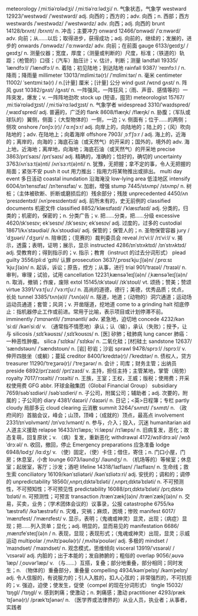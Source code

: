 meteorology /ˌmiːtiəˈrɒlədʒi/ /ˌmiːtiəˈrɑːlədʒi/ n. 气象状态，气象学
westward 12923/ˈwestwəd/ /ˈwestwərd/ adj. 向西的；西方的；adv. 向西；n. 西部；西方
westwards /ˈwestwədz/ /ˈwestwərdz/ adv. 向西；adj. 向西的
brunt 14128/brʌnt/ /brʌnt/ n. 冲击；主要冲力
onward 12466/ˈɒnwəd/ /ˈɑːnwərd/ adv. 向前；从……以后；取得进步，获得成功；adj. 向前的，继续的；发展的，进步的
onwards /ˈɒnwədz/ /ˈɑːnwərdz/ adv. 向前；在前面
gauge 6133/ɡeɪdʒ/ /ɡeɪdʒ/ n. 测量仪器；宽度，厚度；（测量或判断的）尺度，标准；（铁道的）轨距；（枪管的）口径；（汽车）胎压计；v. 估计，判断；测量
landfall 19335/ˈlændfɔːl/ /ˈlændfɔːl/ n. 着陆；初见陆地；到达陆地
rainfall 9387/ ˈreɪnfɔːl / n. 降雨；降雨量
millimeter 13013/ˈmɪlimiːtə(r)/ /ˈmɪlimiːtər/ n. 毫米
centimeter 11002/ ˈsentɪmiːtə(r) / n.[计量] 厘米；[计量] 公分
wind gust /wɪnd ɡʌst/ n. 阵风
gust 10382/ɡʌst/ /ɡʌst/ n. 一阵强风，一阵狂风；（雨、声音、感情等的）一阵突发，爆发；v. 一阵阵地劲吹
stock up (短语，囤货)
meteorologist 15767/ˌmiːtiəˈrɒlədʒɪst/ /ˌmiːtiəˈrɑːlədʒɪst/ n. 气象学者
widespread 3310/ˈwaɪdspred/ /ˌwaɪdˈspred/ adj. 普遍的，广泛的
flank 8608/flæŋk/ /flæŋk/ n. 胁腹；（军队或球队的）翼侧，侧面；（大型物体的）一侧，一边；v. 侧面有；位于……的两侧；侧攻
onshore /ˈɒnʃɔː(r)/ /ˈɑːnʃɔːr/ adj. 向岸上的，向陆地的；陆上的；（风）吹向陆地的；adv. 在陆地上；向着海岸
offshore 7903/ ˌɔːfˈʃɔːr / adj. 海上的，近海的；离岸的，向海的；海底石油（或天然气）的开采的；国外的，境外的 adv. 海上地，近海地；离岸地，向海地；海底石油（或天然气）的开采地
precise 3863/prɪˈsaɪs/ /prɪˈsaɪs/ adj. 精确的，准确的；恰好的，确切的
uncertainty 3763/ʌnˈsɜːt(ə)nti/ /ʌnˈsɜːrt(ə)nti/ n. 犹豫，无把握；拿不定的事，令人无把握的局面；紧张不安
push it out 用力推出：指用力将某物推出或排出。
multi day event 多日活动
coastal inundation 沿海淹没
low-lying area 低洼地区
intensify 6004/ɪnˈtensɪfaɪ/ /ɪnˈtensɪfaɪ/ v. 加剧，增强
stump 7445/stʌmp/ /stʌmp/ n. 树桩；（主体被砍断、折断或磨损后的）残余部分；残肢
unprecedented 4450/ʌnˈpresɪdentɪd/ /ʌnˈpresɪdentɪd/ adj. 前所未有的，史无前例的
classified documents 机密文件
classified 8852/ˈklæsɪfaɪd/ /ˈklæsɪfaɪd/ adj. 分类的，归类的；机密的，保密的；n. 分类广告；v. 把……分类，把……分级
excessive 4620/ɪkˈsesɪv; ekˈsesɪv/ /ɪkˈsesɪv; ekˈsesɪv/ adj. 过度的，过多的
custodial 18671/kʌˈstəʊdiəl/ /kʌˈstoʊdiəl/ adj. 保管的；保管人的；n. 圣物保管容器
jury /ˈdʒʊəri/ /ˈdʒʊri/ n. 陪审团；（竞赛的）裁判委员会
reveal /rɪˈviːl/ /rɪˈviːl/ v. 揭示，透露；表明，证明；展示，显示
instructed 4286/ɪnˈstrʌktɪd/ /ɪnˈstrʌktɪd/ adj. 受教育的；得到指示的；v. 指示；教育（instruct 的过去分词形式）
plead guilty 3556/pliːd ˈɡɪlti/ 认罪
prosecution 3637/ˌprɒsɪˈkjuːʃ(ə)n/ /ˌprɑːsɪˈkjuːʃ(ə)n/ n. 起诉，诉讼；原告，控方；从事，进行
trial 901/ˈtraɪəl/ /ˈtraɪəl/ n. 审判，审理；试验，试用
cancellation 12231ˌkænsəˈleɪʃ(ə)n/ /ˌkænsəˈleɪʃ(ə)n/ n. 取消，撤销；作废，废除
extol 15145/ɪkˈstəʊl/ /ɪkˈstoʊl/ vt. 颂扬；赞美；赞颂
virtue 3391/ˈvɜːtʃuː/ /ˈvɜːrtʃuː/ n. 高尚的道德，德行；美德，优秀品质；优点，长处
tunnel 3385/ˈtʌn(ə)l/ /ˈtʌn(ə)l/ n. 隧道，地道；（动物的）洞穴通道；运动场运动员通道；套管；风洞；v. 开凿隧道，挖地道
come to a grinding halt 彻底停止：指机器停止工作或前进。常用于比喻，表示项目或计划停滞不前。
imminently /ˈɪmɪnəntli/ /ˈɪmɪnəntli/ adv. 紧急地，迫切地
concede 4232/kənˈsiːd/ /kənˈsiːd/ v. （通常指不情愿地）承认；认（输），承认（失败）；授予，让与
silicosis /ˌsɪlɪˈkəʊsɪs/ /ˌsɪlɪˈkoʊsɪs/ n. [医] 矽肺；硅肺病
lung cancer 肺癌：一种恶性肿瘤。
silica /ˈsɪlɪkə/ /ˈsɪlɪkə/ n. 二氧化硅；[材]硅土
sandstone 12637/ˈsændstəʊn/ /ˈsændstoʊn/ n. [岩] 砂岩；沙岩
sprawl 9478/sprɔːl/ /sprɔːl/ v. 伸开四肢坐（或躺）；蔓延
creditor 8400/ˈkredɪtə(r)/ /ˈkredɪtər/ n. 债权人，贷方
treasurer 11290/ˈtreʒərə(r)/ /ˈtreʒərər/ n. 会计；司库；财务主管；出纳员
preside 6892/prɪˈzaɪd/ /prɪˈzaɪd/ v. 主持，担任主持；主管某地，掌管（局势）
royalty 7017/ˈrɔɪəlti/ /ˈrɔɪəlti/ n. 王族，王室；王权，王威；版税；使用费；开采权使用费
GFG abbr. 环球金融集团（Global Financial Group）
subsidiary 7659/səbˈsɪdiəri/ /səbˈsɪdieri/ n. 子公司，附属公司；辅助者；adj. 次要的，附属的；子公司的
diary 4381/ˈdaɪəri/ /ˈdaɪəri/ n. 日记；<英>日程簿；专栏
partly cloudy 局部多云
cloud clearing 云消散
summit 3264/ˈsʌmɪt/ /ˈsʌmɪt/ n. （政府间的）首脑会议，峰会；山顶，顶峰；（成就的）顶点，最高点
involvement 2331/ɪnˈvɒlvmənt/ /ɪnˈvɑːlvmənt/ n. 参与，介入；投入，沉迷
humanitarian aid 人道主义援助
relapse 16433/rɪˈlæps; ˈriːlæps/ /rɪˈlæps/ n. 旧病复发，恶化；故态复萌，回复原状；v. （病）复发，重新恶化
withdrawal 4172/wɪðˈdrɔːəl/ /wɪðˈdrɔːəl/ n. 收回，撤回，停止
Emergency preparations 应急准备
lodge 6948/lɒdʒ/ /lɑːdʒ/ v. （使）固定，（使）卡住；借住，寄住；n. 门口小屋，门房；休息室，小舍
lounge 6073/laʊndʒ/ /laʊndʒ/ n. （机场等的）等候室；休息室；起居室，客厅；沙发；酒吧
lifeline 14318/ˈlaɪflaɪn/ /ˈlaɪflaɪn/ n. 生命线；救生索
conciliatory 16109/kənˈsɪliətəri/ /kənˈsɪliətɔːri/ adj. 安抚的；调和的；调停的
unpredictability 18560/ˌʌnprɪˌdɪktəˈbɪləti/ /ˌʌnprɪˌdɪktəˈbɪləti/ n. 不可预测性，不可预知性；不可预见性
predictability 16088/prɪˌdɪktəˈbɪləti/ /prɪˌdɪktəˈbɪləti/ n. 可预测性；可预言
transaction /trænˈzækʃ(ə)n/ /trænˈzækʃ(ə)n/ n. 交易，买卖，业务；（学术团体会议的）议事录，公报
catastrophe 6755/kəˈtæstrəfi/ /kəˈtæstrəfi/ n. 灾难，灾祸；麻烦，困境；惨败
manifest 6017/ˈmænɪfest/ /ˈmænɪfest/ v. 显示，表明；（鬼魂或神灵）显灵，出现；（病症）显现；把……列入货单；显化；adj. 明显的，显而易见的
manifestation 6686/ ˌmænɪfeˈsteɪʃ(ə)n / n.
表现，显现；表现形式；（鬼魂或神灵）出现，显灵；示威运动
multipolar /ˌmʌltɪˈpəʊlə(r)/ /ˌmʌltəˈpoʊlər/ adj. 多极的
mindset /ˈmaɪndset/ /ˈmaɪndset/ n. 观念模式，思维倾向
visceral 13919/ˈvɪsərəl/ /ˈvɪsərəl/ adj. 内脏的；出于本能的；发自肺腑的；粗俗的
overlap 9056/ˌəʊvəˈlæp/ /ˌoʊvərˈlæp/ v. （与……）互搭，复叠；部分地重叠，部分相同；同时发生；n. （物体的）重叠部分，重叠量
compelling 4934/kəmˈpelɪŋ/ /kəmˈpelɪŋ/ adj. 令人信服的，有说服力的；引人入胜的，扣人心弦的；非常强烈的，不可抗拒的；v. 强迫，迫使；使发生，促使（compel 的现在分词形式）
tingle 15032/ˈtɪŋɡl/ /ˈtɪŋɡl/ v. 感到刺痛；使激动；n. 刺痛感；激动
practitioner 4293/prækˈtɪʃənə(r)/ /prækˈtɪʃənər/ n. （医学界或法律界的）从业人员，执业者；从事者，实践者